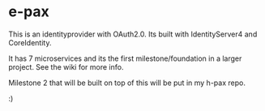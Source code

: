 # e-pax

This is an identityprovider with OAuth2.0. Its built with IdentityServer4 and CoreIdentity. 

It has 7 microservices and its the first milestone/foundation in a larger project. See the wiki for more info. 

Milestone 2 that will be built on top of this will be put in my h-pax repo.

:)
